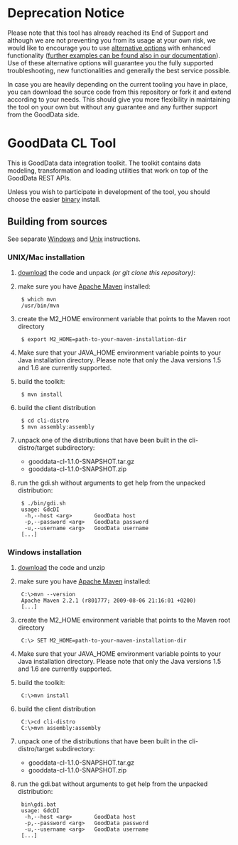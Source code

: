 # Deprecation Notice

Please note that this tool has already reached its End of Support and although we are not preventing you from its usage at your own risk, we would like to encourage you to use [alternative options](https://help.gooddata.com/doc/enterprise/en/data-integration/data-preparation-and-distribution) with enhanced functionality ([further examples can be found also in our documentation](https://help.gooddata.com/doc/enterprise/en/data-integration/data-preparation-and-distribution/setting-up-data-loading-processes)). Use of these alternative options will guarantee you the fully supported troubleshooting, new functionalities and generally the best service possible.

In case you are heavily depending on the current tooling you have in place, you can download the source code from this repository or fork it and extend according to your needs. This should give you more flexibility in maintaining the tool on your own but without any guarantee and any further support from the GoodData side.

# GoodData CL Tool

This is GoodData data integration toolkit. The toolkit contains data modeling, transformation and loading utilities that
work on top of the GoodData REST APIs.

Unless you wish to participate in development of the tool, you should choose the easier [binary](https://github.com/gooddata/GoodData-CL/blob/master/cli-distro/README.md)
install.

<a name="source"></a>
## Building from sources

See separate [Windows](#swin) and [Unix](#sunix) instructions.

<a name="sunix"></a>
### UNIX/Mac installation

1. [download](http://github.com/gooddata/GoodData-CL/archives/master) the code and unpack *(or git clone this repository)*:

2. make sure you have [Apache Maven](http://maven.apache.org/) installed:

        $ which mvn
        /usr/bin/mvn

3. create the M2_HOME environment variable that points to the Maven root directory

        $ export M2_HOME=path-to-your-maven-installation-dir

4. Make sure that your JAVA_HOME environment variable points to your Java installation directory.
   Please note that only the Java versions 1.5 and 1.6 are currently supported.

5. build the toolkit:

        $ mvn install

6. build the client distribution

        $ cd cli-distro
        $ mvn assembly:assembly

7. unpack one of the distributions that have been built in the cli-distro/target subdirectory:

    - gooddata-cl-1.1.0-SNAPSHOT.tar.gz
    - gooddata-cl-1.1.0-SNAPSHOT.zip

8. run the gdi.sh without arguments to get help from the unpacked distribution:

        $ ./bin/gdi.sh
        usage: GdcDI
         -h,--host <arg>       GoodData host
         -p,--password <arg>   GoodData password
         -u,--username <arg>   GoodData username
        [...]

<a name="swin"></a>
### Windows installation

1. [download](http://github.com/gooddata/GoodData-CL/archives/master) the code and unzip

2. make sure you have [Apache Maven](http://maven.apache.org/) installed:

        C:\>mvn --version
        Apache Maven 2.2.1 (r801777; 2009-08-06 21:16:01 +0200)
        [...]

3. create the M2_HOME environment variable that points to the Maven root directory

        C:\> SET M2_HOME=path-to-your-maven-installation-dir

4. Make sure that your JAVA_HOME environment variable points to your Java installation directory.
   Please note that only the Java versions 1.5 and 1.6 are currently supported.

5. build the toolkit:

        C:\>mvn install

6. build the client distribution

        C:\>cd cli-distro
        C:\>mvn assembly:assembly

7. unpack one of the distributions that have been built in the cli-distro/target subdirectory:

    - gooddata-cl-1.1.0-SNAPSHOT.tar.gz
    - gooddata-cl-1.1.0-SNAPSHOT.zip

8. run the gdi.bat without arguments to get help from the unpacked distribution:

        bin\gdi.bat
        usage: GdcDI
         -h,--host <arg>       GoodData host
         -p,--password <arg>   GoodData password
         -u,--username <arg>   GoodData username
        [...]
